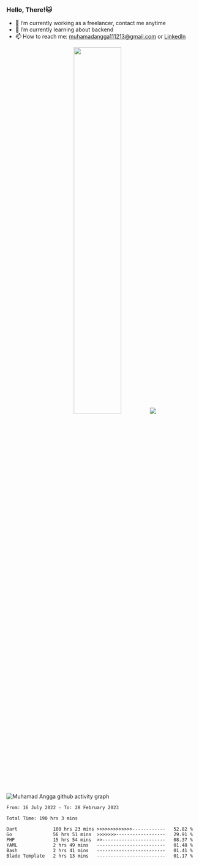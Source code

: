 
### Hello, There!🐱

- 🔭 I’m currently working as a freelancer, contact me anytime
- 🌱 I’m currently learning about backend
- 📫 How to reach me: [muhamadangga111213@gmail.com](mailto:muhamadangga111213@gmail.com) or [LinkedIn](https://www.linkedin.com/in/muhamad-angga)

<p align="center">
    <img width="49.5%" src="https://github-readme-stats.vercel.app/api?username=muhangga&count_private=true&theme=ocean_dark&show_icons=true" />
    &nbsp;
    <img src="https://github-readme-stats.vercel.app/api/top-langs/?username=muhangga&langs_count=8&layout=compact&theme=ocean_dark&show_icons=true" />
</p>

![Muhamad Angga github activity graph](https://github-readme-activity-graph.cyclic.app/graph?username=muhangga&custom_title=Angga&color=708090&theme=github-dark)


<!--START_SECTION:waka-->

```text
From: 16 July 2022 - To: 28 February 2023

Total Time: 190 hrs 3 mins

Dart             100 hrs 23 mins >>>>>>>>>>>>>------------   52.82 %
Go               56 hrs 51 mins  >>>>>>>------------------   29.91 %
PHP              15 hrs 54 mins  >>-----------------------   08.37 %
YAML             2 hrs 49 mins   -------------------------   01.48 %
Bash             2 hrs 41 mins   -------------------------   01.41 %
Blade Template   2 hrs 13 mins   -------------------------   01.17 %
```

<!--END_SECTION:waka-->
